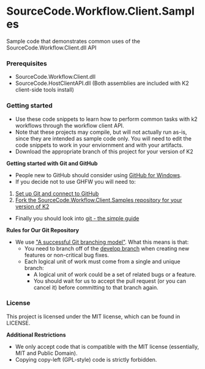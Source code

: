 # SourceCode.Workflow.Client.Samples
Sample code that demonstrates common uses of the SourceCode.Workflow.Client.dll API

### Prerequisites

* SourceCode.Workflow.Client.dll 
* SourceCode.HostClientAPI.dll 
(Both assemblies are included with K2 client-side tools install) 

### Getting started
* Use these code snippets to learn how to perform common tasks with k2 workflows through the workflow client API. 
* Note that these projects may compile, but will not actually run as-is, since they are intended as sample code only. You will need to edit the code snippets to work in your enviornment and with your artifacts. 
* Download the appropriate branch of this project for your version of K2 

**Getting started with Git and GitHub**

 * People new to GitHub should consider using [GitHub for Windows](http://windows.github.com/).
 * If you decide not to use GHFW you will need to:
  1. [Set up Git and connect to GitHub](http://help.github.com/win-set-up-git/)
  2. [Fork the SourceCode.Workflow.Client.Samples repository for your version of K2](http://help.github.com/fork-a-repo/)
 * Finally you should look into [git - the simple guide](http://rogerdudler.github.com/git-guide/)

**Rules for Our Git Repository**

 * We use ["A successful Git branching model"](http://nvie.com/posts/a-successful-git-branching-model/). What this means is that:
   * You need to branch off of the [develop branch](https://github.com/k2workflow/Clay) when creating new features or non-critical bug fixes.
   * Each logical unit of work must come from a single and unique branch:
     * A logical unit of work could be a set of related bugs or a feature.
     * You should wait for us to accept the pull request (or you can cancel it) before committing to that branch again.
     
### License

This project is licensed under the MIT license, which can be found in LICENSE.

**Additional Restrictions**

 * We only accept code that is compatible with the MIT license (essentially, MIT and Public Domain).
 * Copying copy-left (GPL-style) code is strictly forbidden.
